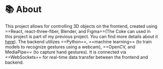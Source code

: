 # 📚 About
This project allows for controlling 3D objects on the frontend, created using ==React, react-three-fiber, Blender, and Figma==(The Coke can used in this project is part of my previous project. You can find more details about it [here](https://github.com/Bilovodskyi/3D-coca-cola)). The backend utilizes ==Python==, ==machine learning== (to train models to recognize gestures using a webcam), ==OpenCV, and MediaPipe== (to capture hand gestures). It is connected via ==WebSockets== for real-time data transfer between the frontend and backend.
